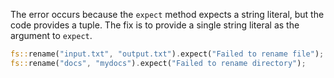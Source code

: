 The error occurs because the `expect` method expects a string literal, but the code provides a tuple. The fix is to provide a single string literal as the argument to `expect`.

```rs
fs::rename("input.txt", "output.txt").expect("Failed to rename file");
fs::rename("docs", "mydocs").expect("Failed to rename directory");
```

